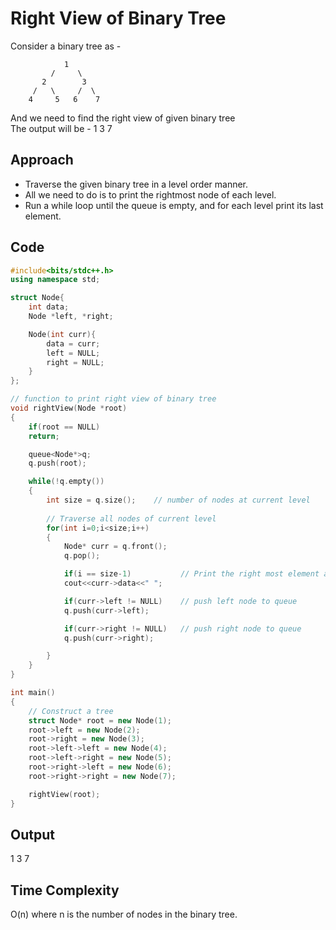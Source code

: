 # Right View of Binary Tree  
Consider a binary tree as -  

```
            1
         /     \
       2        3
     /   \     /  \
    4     5   6    7
```

And we need to find the right view of given binary tree  
The output will be  - 1  3  7  

## Approach  
- Traverse the given binary tree in a level order manner.
- All we need to do is to print the rightmost node of each level.
- Run a while loop until the queue is empty, and for each level print its last element.  

## Code  

```cpp
#include<bits/stdc++.h>
using namespace std;

struct Node{
    int data;
    Node *left, *right;

    Node(int curr){
        data = curr;
        left = NULL;
        right = NULL;
    }
};

// function to print right view of binary tree
void rightView(Node *root)
{
    if(root == NULL)
    return;

    queue<Node*>q;
    q.push(root);

    while(!q.empty())
    {
        int size = q.size();    // number of nodes at current level
        
        // Traverse all nodes of current level
        for(int i=0;i<size;i++)
        {
            Node* curr = q.front();
            q.pop();

            if(i == size-1)           // Print the right most element at the level
            cout<<curr->data<<" ";

            if(curr->left != NULL)    // push left node to queue
            q.push(curr->left);

            if(curr->right != NULL)   // push right node to queue
            q.push(curr->right);

        }
    }
}

int main()
{
    // Construct a tree
    struct Node* root = new Node(1);
    root->left = new Node(2);
    root->right = new Node(3);
    root->left->left = new Node(4);
    root->left->right = new Node(5);
    root->right->left = new Node(6);
    root->right->right = new Node(7);

    rightView(root);
}
```

## Output  
1  3  7  

## Time Complexity  
O(n) where n is the number of nodes in the binary tree.
